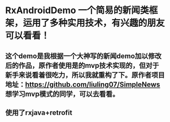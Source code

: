 # RxAndroidDemo 一个简易的新闻类框架，运用了多种实用技术，有兴趣的朋友可以看看！
## 这个demo是我根据一个大神写的新闻demo加以修改后的作品，原作者使用是的mvp技术实现的，但对于新手来说看着很吃力，所以我就重构了下。原作者项目地址：https://github.com/liuling07/SimpleNews 想学习mvp模式的同学，可以去看看。
## 使用了rxjava+retrofit
